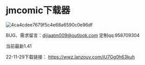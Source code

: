 # jmcomic下载器

![4ca4cdee7679f5c4e68a6590c0e96df](https://user-images.githubusercontent.com/118505205/205304238-139b4579-3cd3-4aca-ad3c-b443f935630f.png)


BUG、需求留言：dijiaatm009@outlook.com
定制qq:958709304

当前最新1.41


22-11-29下载链接：
https://wwz.lanzouy.com/iU7Gg0h63kuh

